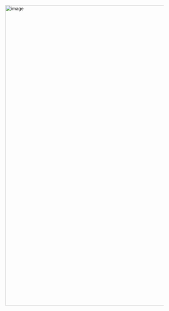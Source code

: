 
<img width="952" alt="image" src="https://github.com/bukka5sandhya/Cat-And-Light-Javascript/assets/133884532/848860ba-43cb-43b0-8c97-eebacecec1b7">
